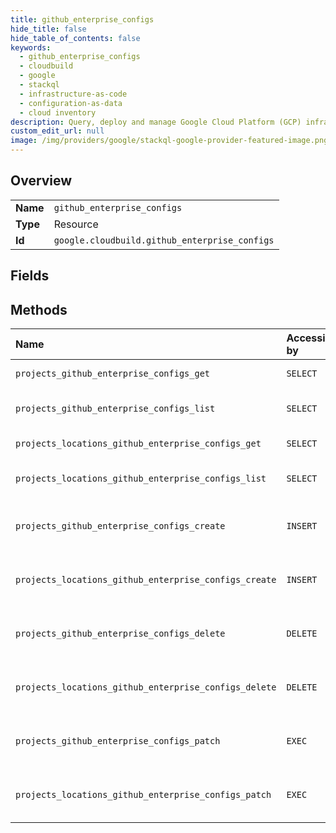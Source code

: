 ```yaml
---
title: github_enterprise_configs
hide_title: false
hide_table_of_contents: false
keywords:
  - github_enterprise_configs
  - cloudbuild
  - google    
  - stackql
  - infrastructure-as-code
  - configuration-as-data
  - cloud inventory
description: Query, deploy and manage Google Cloud Platform (GCP) infrastructure and resources using SQL
custom_edit_url: null
image: /img/providers/google/stackql-google-provider-featured-image.png
---
```

  
    

## Overview
<table><tbody>
<tr><td><b>Name</b></td><td><code>github_enterprise_configs</code></td></tr>
<tr><td><b>Type</b></td><td>Resource</td></tr>
<tr><td><b>Id</b></td><td><code>google.cloudbuild.github_enterprise_configs</code></td></tr>
</tbody></table>

## Fields
## Methods
| Name | Accessible by | Required Params | Description |
|:-----|:--------------|:----------------|:------------|
| `projects_github_enterprise_configs_get` | `SELECT` | `githubEnterpriseConfigsId, projectsId` | Retrieve a GitHubEnterpriseConfig. |
| `projects_github_enterprise_configs_list` | `SELECT` | `projectsId` | List all GitHubEnterpriseConfigs for a given project. |
| `projects_locations_github_enterprise_configs_get` | `SELECT` | `githubEnterpriseConfigsId, locationsId, projectsId` | Retrieve a GitHubEnterpriseConfig. |
| `projects_locations_github_enterprise_configs_list` | `SELECT` | `locationsId, projectsId` | List all GitHubEnterpriseConfigs for a given project. |
| `projects_github_enterprise_configs_create` | `INSERT` | `projectsId` | Create an association between a GCP project and a GitHub Enterprise server. |
| `projects_locations_github_enterprise_configs_create` | `INSERT` | `locationsId, projectsId` | Create an association between a GCP project and a GitHub Enterprise server. |
| `projects_github_enterprise_configs_delete` | `DELETE` | `githubEnterpriseConfigsId, projectsId` | Delete an association between a GCP project and a GitHub Enterprise server. |
| `projects_locations_github_enterprise_configs_delete` | `DELETE` | `githubEnterpriseConfigsId, locationsId, projectsId` | Delete an association between a GCP project and a GitHub Enterprise server. |
| `projects_github_enterprise_configs_patch` | `EXEC` | `githubEnterpriseConfigsId, projectsId` | Update an association between a GCP project and a GitHub Enterprise server. |
| `projects_locations_github_enterprise_configs_patch` | `EXEC` | `githubEnterpriseConfigsId, locationsId, projectsId` | Update an association between a GCP project and a GitHub Enterprise server. |
